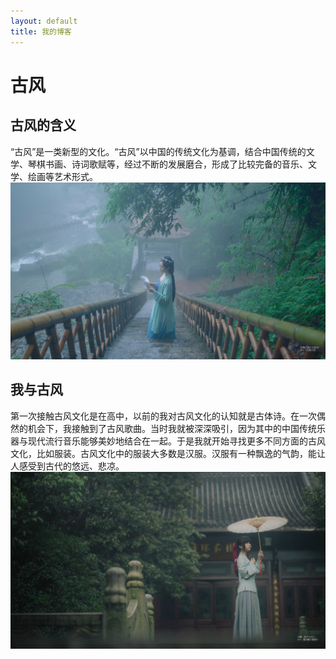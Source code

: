 ```yaml
---
layout: default
title: 我的博客
---
```


# 古风
  ## 古风的含义<br/>
“古风”是一类新型的文化。“古风”以中国的传统文化为基调，结合中国传统的文学、琴棋书画、诗词歌赋等，经过不断的发展磨合，形成了比较完备的音乐、文学、绘画等艺术形式。
![](images/038.jpg)        
 ## 我与古风<br/>
第一次接触古风文化是在高中，以前的我对古风文化的认知就是古体诗。在一次偶然的机会下，我接触到了古风歌曲。当时我就被深深吸引，因为其中的中国传统乐器与现代流行音乐能够美妙地结合在一起。于是我就开始寻找更多不同方面的古风文化，比如服装。古风文化中的服装大多数是汉服。汉服有一种飘逸的气韵，能让人感受到古代的悠远、悲凉。
![](images/3-1.jpg)        

  

